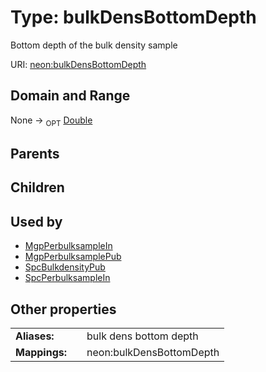 
# Type: bulkDensBottomDepth


Bottom depth of the bulk density sample

URI: [neon:bulkDensBottomDepth](https://data.neonscience.org/bulkDensBottomDepth)


## Domain and Range

None ->  <sub>OPT</sub> [Double](types/Double.md)

## Parents


## Children


## Used by

 * [MgpPerbulksampleIn](MgpPerbulksampleIn.md)
 * [MgpPerbulksamplePub](MgpPerbulksamplePub.md)
 * [SpcBulkdensityPub](SpcBulkdensityPub.md)
 * [SpcPerbulksampleIn](SpcPerbulksampleIn.md)

## Other properties

|  |  |  |
| --- | --- | --- |
| **Aliases:** | | bulk dens bottom depth |
| **Mappings:** | | neon:bulkDensBottomDepth |

